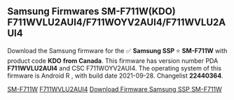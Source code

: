 <h2>Samsung Firmwares SM-F711W(KDO) F711WVLU2AUI4/F711WOYV2AUI4/F711WVLU2AUI4</h2>
Download the Samsung firmware for the ✅ <strong>Samsung SSP </strong> ⭐ <strong>SM-F711W</strong> with product code <strong>KDO</strong> <strong> from Canada</strong>. This firmware has version number PDA <strong>F711WVLU2AUI4</strong> and CSC F711WOYV2AUI4. The operating system of this firmware is Android R , with build date 2021-09-28. Changelist <strong>22440364</strong>.


[SM-F711W](https://samfirm.shop/samsung/model/SM-F711W)
[F711WVLU2AUI4](https://samfirm.shop/samsung/pda/F711WVLU2AUI4)
[Download Firmware Samsung SSP SM-F711W](https://samfirm.shop/samsung/firmware/461365)
